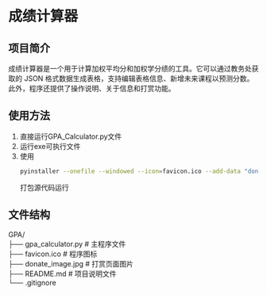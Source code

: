 # 成绩计算器

## 项目简介
成绩计算器是一个用于计算加权平均分和加权学分绩的工具。它可以通过教务处获取的 JSON 格式数据生成表格，支持编辑表格信息、新增未来课程以预测分数。此外，程序还提供了操作说明、关于信息和打赏功能。

## 使用方法

1. 直接运行GPA_Calculator.py文件
2. 运行exe可执行文件
3. 使用
   ```bash
   pyinstaller --onefile --windowed --icon=favicon.ico --add-data "donate_image.png;." --clean .\GPA_Calculator.py
   ```
   打包源代码运行

## 文件结构

GPA/  
├── gpa_calculator.py       # 主程序文件  
├── favicon.ico             # 程序图标  
├── donate_image.jpg        # 打赏页面图片  
├── README.md               # 项目说明文件  
└── .gitignore  